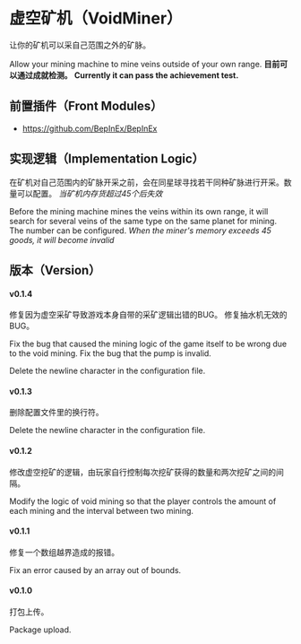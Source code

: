 # 虚空矿机（VoidMiner）
让你的矿机可以采自己范围之外的矿脉。

Allow your mining machine to mine veins outside of your own range. 
**目前可以通过成就检测。**
**Currently it can pass the achievement test.** 

## 前置插件（Front Modules）
- https://github.com/BepInEx/BepInEx

## 实现逻辑（Implementation Logic）
在矿机对自己范围内的矿脉开采之前，会在同星球寻找若干同种矿脉进行开采。数量可以配置。
*当矿机内存货超过45个后失效*

Before the mining machine mines the veins within its own range, it will search for several veins of the same type on the same planet for mining. The number can be configured.
*When the miner's memory exceeds 45 goods, it will become invalid* 

## 版本（Version）
#### v0.1.4
修复因为虚空采矿导致游戏本身自带的采矿逻辑出错的BUG。
修复抽水机无效的BUG。

Fix the bug that caused the mining logic of the game itself to be wrong due to the void mining.
Fix the bug that the pump is invalid. 

Delete the newline character in the configuration file. 
#### v0.1.3
删除配置文件里的换行符。

Delete the newline character in the configuration file. 
#### v0.1.2
修改虚空挖矿的逻辑，由玩家自行控制每次挖矿获得的数量和两次挖矿之间的间隔。

Modify the logic of void mining so that the player controls the amount of each mining and the interval between two mining. 
#### v0.1.1
修复一个数组越界造成的报错。

Fix an error caused by an array out of bounds. 

#### v0.1.0 
打包上传。

Package upload. 